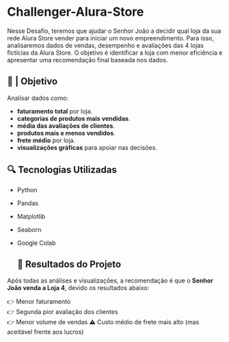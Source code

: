 # Challenger-Alura-Store
Nesse Desafio, teremos que ajudar o Senhor João a decidir qual loja da sua rede Alura Store vender para iniciar um novo empreendimento. Para isso, analisaremos dados de vendas, desempenho e avaliações das 4 lojas fictícias da Alura Store. O objetivo é identificar a loja com menor eficiência e apresentar uma recomendação final baseada nos dados.

## 🎯 | Objetivo 
Analisar dados como:
- **faturamento total** por loja.
- **categorias de produtos mais vendidas**.
- **média das avaliações de clientes**.
- **produtos mais e menos vendidos**.
- **frete médio** por loja.
- **visualizações gráficas** para apoiar nas decisões.

## 🔍 Tecnologias Utilizadas

- Python
- Pandas
- Matplotlib
- Seaborn
- Google Colab

  ## 📒 Resultados do Projeto

Após todas as análises e visualizações, a recomendação é que o **Senhor João venda a Loja 4**, devido os resultados abaixo:

👉 Menor faturamento  
👉 Segunda pior avaliação dos clientes  
👉 Menor volume de vendas
⚠️ Custo médio de frete mais alto (mas aceitável frente aos lucros)

